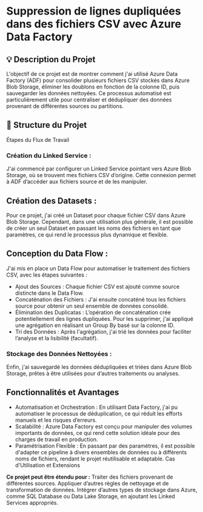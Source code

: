 # Suppression de lignes dupliquées dans des fichiers CSV avec Azure Data Factory

## 💡 Description du Projet
L'objectif de ce projet est de montrer comment j'ai utilisé Azure Data Factory (ADF) pour consolider plusieurs fichiers CSV stockés dans Azure Blob Storage, éliminer les doublons en fonction de la colonne ID, puis sauvegarder les données nettoyées. Ce processus automatisé est particulièrement utile pour centraliser et dédupliquer des données provenant de différentes sources ou partitions.

## 👣 Structure du Projet
Étapes du Flux de Travail
### Création du Linked Service :
J'ai commencé par configurer un Linked Service pointant vers Azure Blob Storage, où se trouvent mes fichiers CSV d’origine. Cette connexion permet à ADF d’accéder aux fichiers source et de les manipuler.

## Création des Datasets :
Pour ce projet, j'ai créé un Dataset pour chaque fichier CSV dans Azure Blob Storage. Cependant, dans une utilisation plus générale, il est possible de créer un seul Dataset en passant les noms des fichiers en tant que paramètres, ce qui rend le processus plus dynamique et flexible.

## Conception du Data Flow :
J'ai mis en place un Data Flow pour automatiser le traitement des fichiers CSV, avec les étapes suivantes :
- Ajout des Sources : 
Chaque fichier CSV est ajouté comme source distincte dans le Data Flow.
- Concaténation des Fichiers : 
J'ai ensuite concaténé tous les fichiers source pour obtenir un seul ensemble de données consolidé.
- Élimination des Duplicatas : 
L’opération de concaténation crée potentiellement des lignes dupliquées. Pour les supprimer, j'ai appliqué une agrégation en réalisant un Group By basé sur la colonne ID.
- Tri des Données : 
Après l'agrégation, j'ai trié les données pour faciliter l’analyse et la lisibilité (facultatif).

### Stockage des Données Nettoyées :
Enfin, j'ai sauvegardé les données dédupliquées et triées dans Azure Blob Storage, prêtes à être utilisées pour d’autres traitements ou analyses.

## Fonctionnalités et Avantages
- Automatisation et Orchestration : 
En utilisant Data Factory, j'ai pu automatiser le processus de déduplication, ce qui réduit les efforts manuels et les risques d’erreurs.
- Scalabilité :
Azure Data Factory est conçu pour manipuler des volumes importants de données, ce qui rend cette solution idéale pour des charges de travail en production.
- Paramétrisation Flexible :
En passant par des paramètres, il est possible d'adapter ce pipeline à divers ensembles de données ou à différents noms de fichiers, rendant le projet réutilisable et adaptable.
Cas d'Utilisation et Extensions

**Ce projet peut être étendu pour :**
Traiter des fichiers provenant de différentes sources.
Appliquer d’autres règles de nettoyage et de transformation de données.
Intégrer d’autres types de stockage dans Azure, comme SQL Database ou Data Lake Storage, en ajoutant les Linked Services appropriés.
